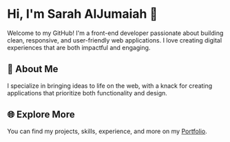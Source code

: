 # __Hi, I'm Sarah AlJumaiah 👋__  

Welcome to my GitHub! I'm a front-end developer passionate about building clean, responsive, and user-friendly web applications. I love creating digital experiences that are both impactful and engaging.


## __🚀 About Me__  

I specialize in bringing ideas to life on the web, with a knack for creating applications that prioritize both functionality and design.


## __🌐 Explore More__  

You can find my projects, skills, experience, and more on my <a href="sarahjumaiah.netlify.app" target="_blank">Portfolio</a>.
